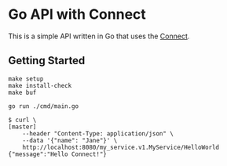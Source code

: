 # Go API with Connect

This is a simple API written in Go that uses the [Connect](https://connect.build/).

## Getting Started

```shell
make setup
make install-check
make buf

go run ./cmd/main.go 

$ curl \                                                                                                                                                                              [master]
    --header "Content-Type: application/json" \
    --data '{"name": "Jane"}' \
    http://localhost:8080/my_service.v1.MyService/HelloWorld
{"message":"Hello Connect!"}

```